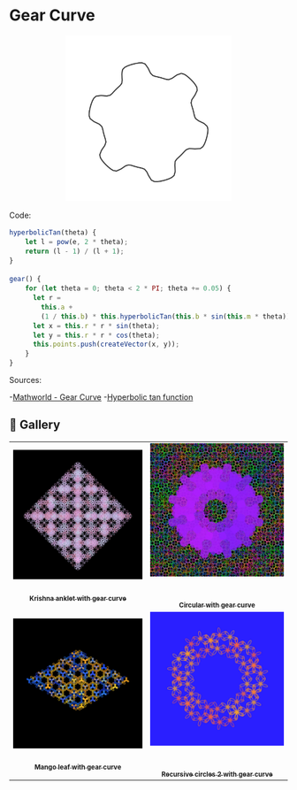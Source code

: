 # Gear Curve

<p align="center"><img src="assets/shape_images/gear.jpg" alt="gear curve" width="300px"></p>

Code:

```JavaScript
hyperbolicTan(theta) {
    let l = pow(e, 2 * theta);
    return (l - 1) / (l + 1);
}

gear() {
    for (let theta = 0; theta < 2 * PI; theta += 0.05) {
      let r =
        this.a +
        (1 / this.b) * this.hyperbolicTan(this.b * sin(this.m * theta));
      let x = this.r * r * sin(theta);
      let y = this.r * r * cos(theta);
      this.points.push(createVector(x, y));
    }
}
```

Sources:

-[Mathworld - Gear Curve](https://mathworld.wolfram.com/GearCurve.html)
-[Hyperbolic tan function](https://help.tc2000.com/m/69445/l/755460-hyperbolic-functions-table)

## 🌄 Gallery

<!-- IMAGE-LIST:START - Do not remove or modify this section -->
<!-- prettier-ignore-start -->
<!-- markdownlint-disable -->
<table>
  <tbody>
   <tr>
     <td align="center"><a href=""> <img class="img" src="assets/krishna-anklet-gear.jpg" alt="Krishna anklet with gear curve" style="vertical-align:top;" width="500" /><br /><sub><b><br/>Krishna anklet with gear curve</b></sub></a></td>
     <td align="center"><a href=""> <img class="img" src="assets/hillbert-circular.jpg" alt="Circular with gear curve" style=" display: block;
    margin-left: auto;
    margin-right: auto;" width="500" /><br /><sub><b><br/>Circular with gear curve</b></sub></a></td>
    </tr>
    <tr>
     <td align="center"><a href=""> <img class="img" src="assets/mango-leaf-gear.jpg" alt="Mango leaf with gear curve" style="vertical-align:top;" width="500" /><br /><sub><b><br/>Mango leaf with gear curve</b></sub></a></td>
     <td align="center"><a href=""> <img class="img" src="assets/recursive-circles-gear.jpg" alt="Recursive circles 2 with gear curve" style=" display: block;
    margin-left: auto;
    margin-right: auto;" width="500" /><br /><sub><b><br/>Recursive circles 2 with gear curve</b></sub></a></td>
    </tr>
 </tbody>
</table>

<!-- markdownlint-restore -->
<!-- prettier-ignore-end -->

<!-- IMAGE-LIST:END -->